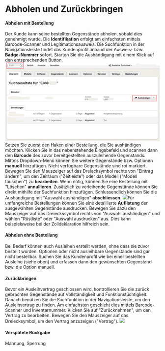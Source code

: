 # Abholen und Zurückbringen

#### Abholen mit Bestellung

Der Kunde kann seine bestellten Gegenstände abholen, sobald dies genehmigt wurde. Die **Identifikation** erfolgt am einfachsten mittels Barcode-Scanner und Legitimationsausweis. Die Suchfunktion in der Navigationsleiste findet das Kundenprofil anhand der Ausweis- bzw. **Badge-Nummer** sofort. Starten Sie die Aushändigung mit einem Klick auf den entsprechenden Button.![](/assets/Verleih_Kunde_suchen.png)Setzen Sie zuerst den Haken einer Bestellung, die Sie aushändigen möchten. Klicken Sie in das nebenstehende Eingabefeld und  scannen dann den **Barcode** des zuvor bereitgestellten auszuleihende Gegenstands. Mittels Dropdown-Menü  können Sie weitere  Gegenstände bzw. Optionen **manuell** hinzufügen. Nicht verfügbare Gegenstände sind rot markiert. Bewegen Sie den Mauszeiger auf das Dreiecksymbol rechts von "Eintrag ändern", um den Zeitraum \("Zeitleiste"\) oder das Modell \("Modell tauschen"\) zu **bearbeiten**. Wenn nötig, können Sie eine Bestellung mit "Löschen" **annullieren**. Zusätzlich zu verleihende Gegenstände können Sie direkt mithilfe der Suchfunktion hinzufügen. Schlussendlich können Sie die Aushändigung mit "Auswahl aushändigen" **abschliessen**. ![](/assets/Verleih_Aushändigen.png)Für umfangreiche Bestellungen können Sie eine detaillierte **Auflistung** der ausgewählten Gegenstände ausdrucken. Bewegen Sie dazu den Mauszeiger auf das Dreieckssymbol rechts von "Auswahl aushändigen" und wählen "Rüstliste" oder "Auswahl ausdrucken" aus. Dies kann beispielsweise bei der Zolldeklaration hilfreich sein.

#### Abholen ohne Bestellung

Bei Bedarf können auch Ausleihen erstellt werden, ohne dass sie zuvor bestellt wurden. Optionen oder nicht ausleihbare Gegenstände sind gar nicht bestellbar. Suchen Sie das Kundenprofil wie bei einer bestellten Ausleihe \(siehe oben\) und erfassen dann den gewünschten Gegenstand bzw. die Option manuell.

#### Zurückbringen

Bevor ein Ausleihvertrag geschlossen wird, kontrollieren Sie die zurück gebrachten Gegenstände auf Vollständigkeit und Funktionstüchtigkeit. Danach benützen Sie die Suchfunktion in der Navigationsleiste, um den Ausleihvertrag zu finden. Am einfachsten geschieht dies mittels Barcode-Scanner und Inventarnummer. Klicken Sie auf "Zurücknehmen", um den Vertrag zu bearbeiten. Bewegen Sie den Mauszeiger auf das Dreiecksymbol, um den Vertrag anzuzeigen \("Vertrag"\). ![](/assets/Verleih_Rücknahme_Suche.png)

#### Verspätete Rückgabe

Mahnung, Sperrung

